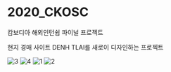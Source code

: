 # 2020_CKOSC

캄보디아 해외인턴쉽 파이널 프로젝트

현지 경매 사이트 DENH TLAI를 새로이 디자인하는 프로젝트

![3](https://user-images.githubusercontent.com/63948484/120751908-c0058500-c543-11eb-829c-cabebf27a533.jpg)
![4](https://user-images.githubusercontent.com/63948484/120751912-c136b200-c543-11eb-9522-fab7b56317b9.jpg)
![1](https://user-images.githubusercontent.com/63948484/120751913-c136b200-c543-11eb-83ab-3fac0b67521a.jpg)
![2](https://user-images.githubusercontent.com/63948484/120751915-c1cf4880-c543-11eb-888a-214dbbb8259e.jpg)
